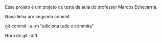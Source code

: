 Esse projeto é um projeto de teste da aula do professor Marcos Echevarria.

Nova linha pro segundo commit.

git commit -a -m "adiciona tudo e commita"

Hora do git -diff

